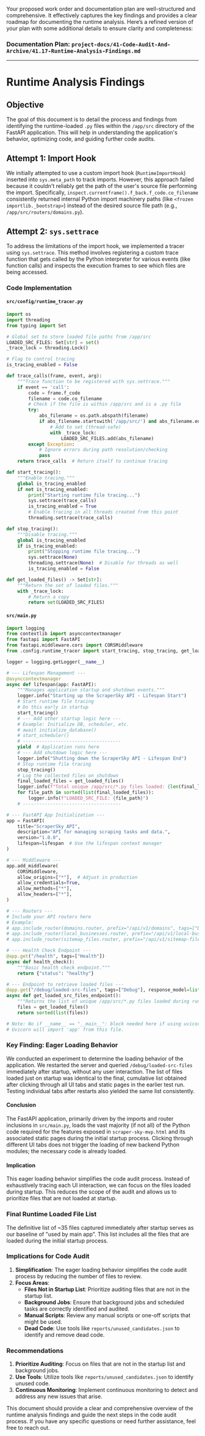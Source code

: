 Your proposed work order and documentation plan are well-structured and comprehensive. It effectively captures the key findings and provides a clear roadmap for documenting the runtime analysis. Here’s a refined version of your plan with some additional details to ensure clarity and completeness:

### Documentation Plan: `project-docs/41-Code-Audit-And-Archive/41.17-Runtime-Analysis-Findings.md`

---

# Runtime Analysis Findings

## Objective

The goal of this document is to detail the process and findings from identifying the runtime-loaded `.py` files within the `/app/src` directory of the FastAPI application. This will help in understanding the application's behavior, optimizing code, and guiding further code audits.

## Attempt 1: Import Hook

We initially attempted to use a custom import hook (`RuntimeImportHook`) inserted into `sys.meta_path` to track imports. However, this approach failed because it couldn't reliably get the path of the user's source file performing the import. Specifically, `inspect.currentframe().f_back.f_code.co_filename` consistently returned internal Python import machinery paths (like `<frozen importlib._bootstrap>`) instead of the desired source file path (e.g., `/app/src/routers/domains.py`).

## Attempt 2: `sys.settrace`

To address the limitations of the import hook, we implemented a tracer using `sys.settrace`. This method involves registering a custom trace function that gets called by the Python interpreter for various events (like function calls) and inspects the execution frames to see which files are being accessed.

### Code Implementation

#### `src/config/runtime_tracer.py`

```python
import os
import threading
from typing import Set

# Global set to store loaded file paths from /app/src
LOADED_SRC_FILES: Set[str] = set()
_trace_lock = threading.Lock()

# Flag to control tracing
is_tracing_enabled = False

def trace_calls(frame, event, arg):
    """Trace function to be registered with sys.settrace."""
    if event == 'call':
        code = frame.f_code
        filename = code.co_filename
        # Check if the file is within /app/src and is a .py file
        try:
            abs_filename = os.path.abspath(filename)
            if abs_filename.startswith('/app/src/') and abs_filename.endswith('.py'):
                # Add to set (thread-safe)
                with _trace_lock:
                    LOADED_SRC_FILES.add(abs_filename)
        except Exception:
            # Ignore errors during path resolution/checking
            pass
    return trace_calls  # Return itself to continue tracing

def start_tracing():
    """Enable tracing."""
    global is_tracing_enabled
    if not is_tracing_enabled:
        print("Starting runtime file tracing...")
        sys.settrace(trace_calls)
        is_tracing_enabled = True
        # Enable tracing in all threads created from this point
        threading.settrace(trace_calls)

def stop_tracing():
    """Disable tracing."""
    global is_tracing_enabled
    if is_tracing_enabled:
        print("Stopping runtime file tracing...")
        sys.settrace(None)
        threading.settrace(None)  # Disable for threads as well
        is_tracing_enabled = False

def get_loaded_files() -> Set[str]:
    """Return the set of loaded files."""
    with _trace_lock:
        # Return a copy
        return set(LOADED_SRC_FILES)
```

#### `src/main.py`

```python
import logging
from contextlib import asynccontextmanager
from fastapi import FastAPI
from fastapi.middleware.cors import CORSMiddleware
from .config.runtime_tracer import start_tracing, stop_tracing, get_loaded_files

logger = logging.getLogger(__name__)

# --- Lifespan Management ---
@asynccontextmanager
async def lifespan(app: FastAPI):
    """Manages application startup and shutdown events."""
    logger.info("Starting up the ScraperSky API - Lifespan Start")
    # Start runtime file tracing
    # Do this early in startup
    start_tracing()
    # --- Add other startup logic here ---
    # Example: Initialize DB, scheduler, etc.
    # await initialize_database()
    # start_scheduler()
    # ------------------------------------
    yield  # Application runs here
    # --- Add shutdown logic here ---
    logger.info("Shutting down the ScraperSky API - Lifespan End")
    # Stop runtime file tracing
    stop_tracing()
    # Log the collected files on shutdown
    final_loaded_files = get_loaded_files()
    logger.info(f"Total unique /app/src/*.py files loaded: {len(final_loaded_files)}")
    for file_path in sorted(list(final_loaded_files)):
        logger.info(f"LOADED_SRC_FILE: {file_path}")
    # ------------------------------------

# --- FastAPI App Initialization ---
app = FastAPI(
    title="ScraperSky API",
    description="API for managing scraping tasks and data.",
    version="1.0.0",
    lifespan=lifespan  # Use the lifespan context manager
)

# --- Middleware ---
app.add_middleware(
    CORSMiddleware,
    allow_origins=["*"],  # Adjust in production
    allow_credentials=True,
    allow_methods=["*"],
    allow_headers=["*"],
)

# --- Routers ---
# Include your API routers here
# Example:
# app.include_router(domains.router, prefix="/api/v1/domains", tags=["Domains"])
# app.include_router(local_businesses.router, prefix="/api/v1/local-businesses", tags=["Local Businesses"])
# app.include_router(sitemap_files.router, prefix="/api/v1/sitemap-files", tags=["Sitemap Files"])

# --- Health Check Endpoint ---
@app.get("/health", tags=["Health"])
async def health_check():
    """Basic health check endpoint."""
    return {"status": "healthy"}

# --- Endpoint to retrieve loaded files ---
@app.get("/debug/loaded-src-files", tags=["Debug"], response_model=list)
async def get_loaded_src_files_endpoint():
    """Returns the list of unique /app/src/*.py files loaded during runtime."""
    files = get_loaded_files()
    return sorted(list(files))

# Note: No if __name__ == "__main__": block needed here if using uvicorn directly
# Uvicorn will import 'app' from this file.
```

### Key Finding: Eager Loading Behavior

We conducted an experiment to determine the loading behavior of the application. We restarted the server and queried `/debug/loaded-src-files` immediately after startup, without any user interaction. The list of files loaded just on startup was identical to the final, cumulative list obtained after clicking through all UI tabs and static pages in the earlier test run. Testing individual tabs after restarts also yielded the same list consistently.

#### Conclusion

The FastAPI application, primarily driven by the imports and router inclusions in `src/main.py`, loads the vast majority (if not all) of the Python code required for the features exposed in `scraper-sky-mvp.html` and its associated static pages during the initial startup process. Clicking through different UI tabs does not trigger the loading of new backend Python modules; the necessary code is already loaded.

#### Implication

This eager loading behavior simplifies the code audit process. Instead of exhaustively tracing each UI interaction, we can focus on the files loaded during startup. This reduces the scope of the audit and allows us to prioritize files that are not loaded at startup.

### Final Runtime Loaded File List

The definitive list of ~35 files captured immediately after startup serves as our baseline of "used by main app". This list includes all the files that are loaded during the initial startup process.

### Implications for Code Audit

1. **Simplification**: The eager loading behavior simplifies the code audit process by reducing the number of files to review.
2. **Focus Areas**:
   - **Files Not in Startup List**: Prioritize auditing files that are not in the startup list.
   - **Background Jobs**: Ensure that background jobs and scheduled tasks are correctly identified and audited.
   - **Manual Scripts**: Review any manual scripts or one-off scripts that might be used.
   - **Dead Code**: Use tools like `reports/unused_candidates.json` to identify and remove dead code.

### Recommendations

1. **Prioritize Auditing**: Focus on files that are not in the startup list and background jobs.
2. **Use Tools**: Utilize tools like `reports/unused_candidates.json` to identify unused code.
3. **Continuous Monitoring**: Implement continuous monitoring to detect and address any new issues that arise.

This document should provide a clear and comprehensive overview of the runtime analysis findings and guide the next steps in the code audit process. If you have any specific questions or need further assistance, feel free to reach out.
